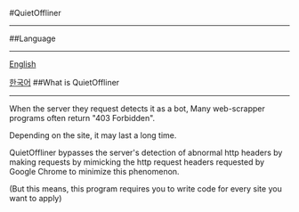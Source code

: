 ﻿#QuietOffliner
* * *
##Language
* * *
[English](./README.md)

[한국어](./README.kor.md)
##What is QuietOffliner
* * *
When the server they request detects it as a bot,
Many web-scrapper programs often return "403 Forbidden".

Depending on the site, it may last a long time.

QuietOffliner bypasses the server's detection of
abnormal http headers by making requests
by mimicking the http request headers
requested by Google Chrome to minimize this phenomenon.

(But this means,
this program requires you to write code
for every site you want to apply)